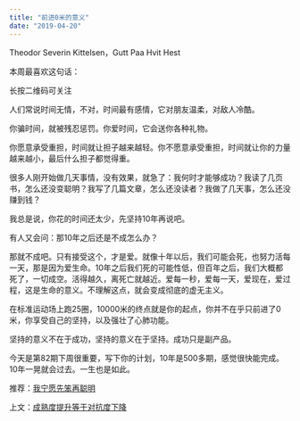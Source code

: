 ```yaml
---
title: "前进0米的意义"
date: "2019-04-20"
---
```


Theodor Severin Kittelsen，Gutt Paa Hvit Hest

  

本周最喜欢这句话：

长按二维码可关注  

人们常说时间无情，不对，时间最有感情，它对朋友温柔，对敌人冷酷。

你骗时间，就被残忍惩罚。你爱时间，它会送你各种礼物。

你愿意承受重担，时间就让担子越来越轻。你不愿意承受重担，时间就让你的力量越来越小，最后什么担子都觉得重。

很多人刚开始做几天事情，没有效果，就急了：我何时才能够成功？我读了几页书，怎么还没变聪明？我写了几篇文章，怎么还没读者？我做了几天事，怎么还没赚到钱？

我总是说，你花的时间还太少，先坚持10年再说吧。

有人又会问：那10年之后还是不成怎么办？

那就不成吧。只有接受这个，才是爱。就像十年以后，我们可能会死，也努力活每一天，那是因为爱生命。10年之后我们死的可能性低，但百年之后，我们大概都死了，一切成空。活得越久，离死亡就越近。爱每一秒，爱每一天，爱现在，爱过程，这是生命的意义。不理解这点，就会变成彻底的虚无主义。

在标准运动场上跑25圈，10000米的终点就是你的起点，你并不在乎只前进了0米，你享受自己的坚持，以及强壮了心肺功能。

坚持的意义不在于成功，坚持的意义在于坚持。成功只是副产品。

今天是第82期下周很重要，写下你的计划，10年是500多期，感觉很快能完成。10年一晃就会过去。一生也是如此。

  

推荐：[我宁愿先笨再聪明](http://mp.weixin.qq.com/s?__biz=MjM5NDU0Mjk2MQ==&mid=2651633187&idx=1&sn=a35de37a9143c6c9a75e8c30453fd73e&chksm=bd7e323d8a09bb2b8a704e4836e92efccdbd6c1905a589006a4720c8cc853cd540280ebcc8ee&scene=21#wechat_redirect)  

上文：[成熟度提升等于对抗度下降](http://mp.weixin.qq.com/s?__biz=MjM5NDU0Mjk2MQ==&mid=2651633245&idx=1&sn=922af7bc972354e771a8e3a3d6d4d898&chksm=bd7e32438a09bb553811f36cebca5262fdca191fe601d6a1e880ca8df00cc965a5d4e4abe4e2&scene=21#wechat_redirect)
